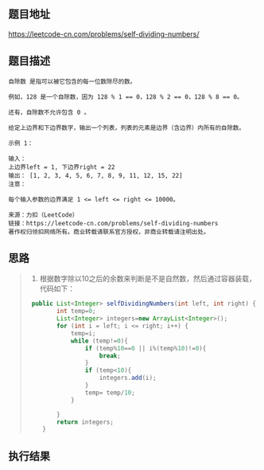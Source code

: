 ## 题目地址

 https://leetcode-cn.com/problems/self-dividing-numbers/ 

## 题目描述

```
自除数 是指可以被它包含的每一位数除尽的数。

例如，128 是一个自除数，因为 128 % 1 == 0，128 % 2 == 0，128 % 8 == 0。

还有，自除数不允许包含 0 。

给定上边界和下边界数字，输出一个列表，列表的元素是边界（含边界）内所有的自除数。

示例 1：

输入： 
上边界left = 1, 下边界right = 22
输出： [1, 2, 3, 4, 5, 6, 7, 8, 9, 11, 12, 15, 22]
注意：

每个输入参数的边界满足 1 <= left <= right <= 10000。

来源：力扣（LeetCode）
链接：https://leetcode-cn.com/problems/self-dividing-numbers
著作权归领扣网络所有。商业转载请联系官方授权，非商业转载请注明出处。
```

## 思路

> 1. 根据数字除以10之后的余数来判断是不是自然数，然后通过容器装载，代码如下：
>
> ```java
>  public List<Integer> selfDividingNumbers(int left, int right) {
>         int temp=0;
>         List<Integer> integers=new ArrayList<Integer>();
>         for (int i = left; i <= right; i++) {
>             temp=i;
>             while (temp!=0){
>                 if (temp%10==0 || i%(temp%10)!=0){
>                     break;
>                 }
>                 if (temp<10){
>                     integers.add(i);
>                 }
>                 temp= temp/10;
>             }
> 
>         }
>         return integers;
>     }
> ```

## 执行结果

